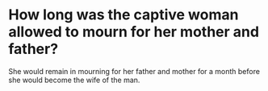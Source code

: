 # How long was the captive woman allowed to mourn for her mother and father?

She would remain in mourning for her father and mother for a month before she would become the wife of the man.
